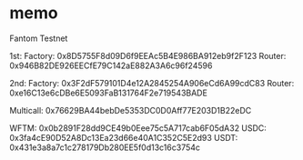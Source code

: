 # memo

Fantom Testnet

1st:
Factory: 0x8D5755F8d09D6f9EEAc5B4E986BA912eb9f2F123
Router: 0x946B82DE926EECfE79C142aE882A3A6c96f24596

2nd:
Factory: 0x3F2dF579101D4e12A2845254A906eCd6A99cdC83
Router: 0xe16C13e6cDBe6E5093FaB131764F2e719543BADE

Multicall: 0x76629BA44bebDe5353DC0D0Aff77E203D1B22eDC

WFTM: 0x0b2891F28dd9CE49b0Eee75c5A717cab6F05dA32
USDC: 0x3fa4cE90D52A8Dc13Ea23d66e40A1C352C5E2d93
USDT: 0x431e3a8a7c1c278179Db280EE5f0d13c16c3754c
